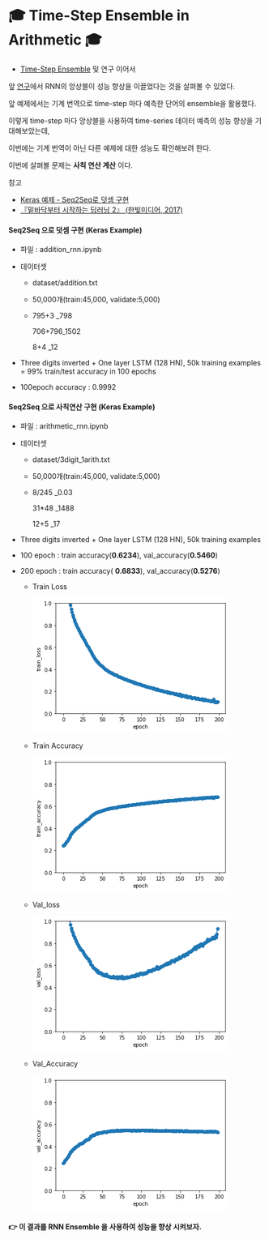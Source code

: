 # 🎓 Time-Step Ensemble in Arithmetic 🎓
- [Time-Step Ensemble](https://github.com/aaajeong/Time-Step-Ensemble) 및 연구 이어서

앞 [연구](https://github.com/aaajeong/Time-Step-Ensemble)에서 RNN의 앙상블이 성능 향상을 이끌었다는 것을 살펴볼 수 있었다.

앞 예제에서는 기계 번역으로 time-step 마다 예측한 단어의 ensemble을 활용했다.

이렇게 time-step 마다 앙상블을 사용하여 time-series 데이터 예측의 성능 향상을 기대해보았는데,

이번에는 기계 번역이 아닌 다른 예제에 대한 성능도 확인해보려 한다.

이번에 살펴볼 문제는 **사칙 연산 계산** 이다.



참고 

- [Keras 예제 - Seq2Seq로 덧셈 구현](https://github.com/keras-team/keras/blob/2.0.0/examples/addition_rnn.py)
- [『밑바닥부터 시작하는 딥러닝 2』 (한빛미디어, 2017)](https://github.com/WegraLee/deep-learning-from-scratch-2)



#### Seq2Seq 으로 덧셈 구현 (Keras Example)


- 파일 : addition_rnn.ipynb

- 데이터셋

  - dataset/addition.txt

  - 50,000개(train:45,000, validate:5,000)

  - 795+3 _798 

    706+796_1502

    8+4  _12 

- Three digits inverted + One layer LSTM (128 HN), 50k training examples = 99% train/test accuracy in 100 epochs

- 100epoch accuracy : 0.9992



#### Seq2Seq 으로 사칙연산 구현 (Keras Example)


- 파일 : arithmetic_rnn.ipynb

- 데이터셋

  - dataset/3digit_1arith.txt

  - 50,000개(train:45,000, validate:5,000)

  - 8/245 _0.03 

    31*48 _1488

    12+5  _17

- Three digits inverted + One layer LSTM (128 HN), 50k training examples

- 100 epoch : train accuracy(**0.6234**), val_accuracy(**0.5460**) 

- 200 epoch : train accuracy( **0.6833**), val_accuracy(**0.5276**)

  - Train Loss

    ![train_loss](./img/3digit_1arith(2)(train_loss).png)

  - Train Accuracy

    ![train accuracy](./img/3digit_1arith(2)(train_accuracy).png)

  - Val_loss

    ![val loss](./img/3digit_1arith(2)(val_loss).png)

  - Val_Accuracy

    ![val accuracy](./img/3digit_1arith(2)(val_accuracy).png)


#### 👉 이 결과를 RNN Ensemble 을 사용하여 성능을 향상 시켜보자.